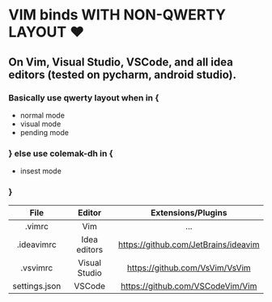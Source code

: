 # VIM binds WITH NON-QWERTY LAYOUT ❤

## On Vim, Visual Studio, VSCode, and all idea editors (tested on pycharm, android studio).

### Basically use qwerty layout when in {

* normal mode
* visual mode
* pending mode
  
### } else use colemak-dh in {

* insest mode

### }

| File | Editor | Extensions/Plugins |
| :---: | :---: | :---: |
| .vimrc | Vim | ... |
| .ideavimrc | Idea editors | <https://github.com/JetBrains/ideavim> |
| .vsvimrc | Visual Studio | <https://github.com/VsVim/VsVim> |
| settings.json | VSCode | <https://github.com/VSCodeVim/Vim> |
